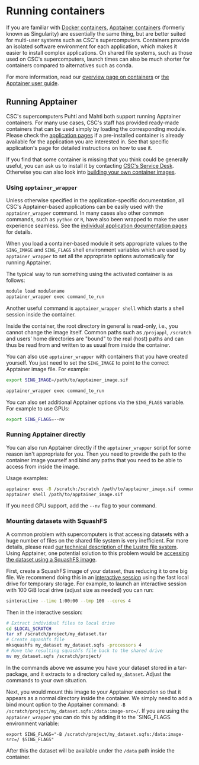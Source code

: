 # Running containers

If you are familiar with [Docker containers](https://en.wikipedia.org/wiki/Docker_(software)), [Apptainer containers](https://apptainer.org/) (formerly known as Singularity) are essentially the same thing, but are better suited for multi-user systems such as CSC's supercomputers. Containers provide an isolated software environment for each application, which makes it easier to install complex applications. On shared file systems, such as those used on CSC's supercomputers, launch times can also be much shorter for containers compared to alternatives such as conda.

For more information, read our [overview page on containers](overview.md) or [the Apptainer user guide](https://apptainer.org/docs/user/main/).

## Running Apptainer

CSC's supercomputers Puhti and Mahti both support running Apptainer containers. For many use cases, CSC's staff has provided ready-made containers that can be used simply by loading the corresponding module. Please check the [application pages](../../apps/index.md) if a pre-installed container is already available for the application you are interested in. See that specific application's page for detailed instructions on how to use it.

If you find that some container is missing that you think could be generally useful, you can ask us to install it by contacting [CSC's Service Desk](https://www.csc.fi/en/contact-info).  Otherwise you can also look into [building your own container images](creating.md).

### Using `apptainer_wrapper`

Unless otherwise specified in the application-specific documentation, all CSC's Apptainer-based applications can be easily used with the `apptainer_wrapper` command. In many cases also other common commands, such as `python` or `R`, have also been wrapped to make the user experience seamless. See the [individual application documentation pages](../../apps/index.md) for details.

When you load a container-based module it sets appropriate values to the `SING_IMAGE` and `SING_FLAGS` shell environment variables which are used by `apptainer_wrapper` to set all the appropriate options automatically for running Apptainer.

The typical way to run something using the activated container is as follows:

```bash
module load modulename
apptainer_wrapper exec command_to_run
```

Another useful command is `apptainer_wrapper shell` which starts a shell session inside the container.

Inside the container, the root directory in general is read-only, i.e., you cannot change the image itself. Common paths such as `/projappl`, `/scratch` and users' home directories are "bound" to the real (host) paths and can thus be read from and written to as usual from inside the container.

You can also use `apptainer_wrapper` with containers that you have created yourself. You just need to set the `SING_IMAGE` to point to the correct Apptainer image file. For example:

```bash
export SING_IMAGE=/path/to/apptainer_image.sif

apptainer_wrapper exec command_to_run
```

You can also set additional Apptainer options via the `SING_FLAGS` variable. For example to use GPUs:

```bash
export SING_FLAGS=--nv
```


### Running Apptainer directly

You can also run Apptainer directly if the `apptainer_wrapper` script for some reason isn't appropriate for you.  Then you need to provide the path to the container image yourself and bind any paths that you need to be able to access from inside the image.

Usage examples:

```bash
apptainer exec -B /scratch:/scratch /path/to/apptainer_image.sif command_to_run
apptainer shell /path/to/apptainer_image.sif
```

If you need GPU support, add the `--nv` flag to your command.

### Mounting datasets with SquashFS 

A common problem with supercomputers is that accessing datasets with a huge number of files on the shared file system is very inefficient. For more details, please read [our technical description of the Lustre file system](../lustre.md). Using Apptainer, one potential solution to this problem would be [accessing the dataset using a SquashFS image](https://sylabs.io/guides/3.7/user-guide/bind_paths_and_mounts.html#squashfs-image-files). 

First, create a SquashFS image of your dataset, thus reducing it to one big file. We recommend doing this in an [interactive session](../running/interactive-usage.md) using the fast local drive for temporary storage. For example, to launch an interactive session with 100 GiB local drive (adjust size as needed) you can run:

```bash
sinteractive --time 1:00:00 --tmp 100 --cores 4
```

Then in the interactive session:
```bash
# Extract individual files to local drive
cd $LOCAL_SCRATCH
tar xf /scratch/project/my_dataset.tar
# Create squashfs file
mksquashfs my_dataset my_dataset.sqfs -processors 4
# Move the resulting squashfs file back to the shared drive
mv my_dataset.sqfs /scratch/project/
```

In the commands above we assume you have your dataset stored in a tar-package, and it extracts to a directory called `my_dataset`. Adjust the commands to your own situation.

Next, you would mount this image to your Apptainer execution so that it appears as a normal directory inside the container.  We simply need to add a bind mount option to the Apptainer command: `-B /scratch/project/my_dataset.sqfs:/data:image-src=/`. If you are using the `apptainer_wrapper` you can do this by adding it to the `SING_FLAGS environment variable:

```
export SING_FLAGS="-B /scratch/project/my_dataset.sqfs:/data:image-src=/ $SING_FLAGS"
```

After this the dataset will be available under the `/data` path inside the container.
